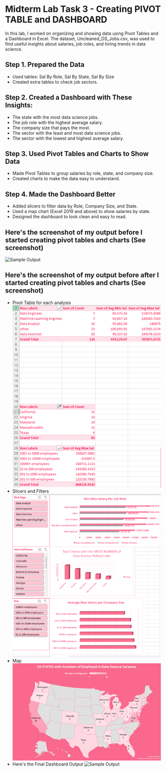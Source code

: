 # Midterm Lab Task 3 - Creating PIVOT TABLE and DASHBOARD
In this lab, I worked on organizing and showing data using Pivot Tables and a Dashboard in Excel. The dataset, Uncleaned_DS_Jobs.csv, was used to find useful insights about salaries, job roles, and hiring trends in data science.
## Step 1. Prepared the Data
- Used tables: Sal By Role, Sal By State, Sal By Size
- Created extra tables to check job sectors.
## Step 2. Created a Dashboard with These Insights:
- The state with the most data science jobs.
- The job role with the highest average salary.
- The company size that pays the most.
- The sector with the least and most data science jobs.
- The sector with the lowest and highest average salary.
## Step 3. Used Pivot Tables and Charts to Show Data
- Made Pivot Tables to group salaries by role, state, and company size.
- Created charts to make the data easy to understand.
## Step 4. Made the Dashboard Better
- Added slicers to filter data by Role, Company Size, and State.
- Used a map chart (Excel 2019 and above) to show salaries by state.
- Designed the dashboard to look clean and easy to read.
## Here's the screenshot of my output before I started creating pivot tables and charts (See screenshot)
![Sample Output](images/lab2before.png)
## Here's the screenshot of my output before after I started creating pivot tables and charts (See screenshot)
- Pivot Table for each analysis
![Sample Output](images/pivottables.png)
- Slicers and Filters
![Sample Output](images/slicers.png)
- Map
![Sample Output](images/map.png)
- Here's the Final Dashboard Output
![Sample Output](images/querydependencies.png)
